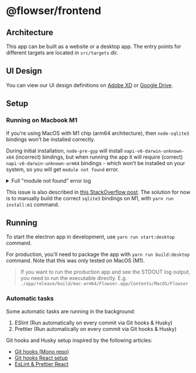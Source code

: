 # @flowser/frontend

## Architecture

This app can be built as a website or a desktop app. The entry points for different targets are located in `src/targets` dir.

## UI Design

You can view our UI design definitions on [Adobe XD](https://xd.adobe.com/view/00f8a11a-5a64-4fca-97ee-f3a6c3547a4b-55ab/) or [Google Drive](https://drive.google.com/drive/folders/1ixHczX7g64C2B06wfYhHvPfm4RLdVxdL).

## Setup

### Running on Macbook M1

If you're using MacOS with M1 chip (arm64 architecture),
then `node-sqlite3` bindings won't be installed correctly.

During initial installation, `node-pre-gyp` will install `napi-v6-darwin-unknown-x64` (incorrect) bindings, but when running the app it will require (correct) `napi-v6-darwin-unknown-arm64` bindings - which won't be installed on your system, so you will get `module not found` error.

<details>
<summary>
Full "module not found" error log
</summary>

<pre>
[1] App threw an error during load
[1] Error: Cannot find module '/Users/bartkozorog/Projects/flowser/node_modules/sqlite3/lib/binding/napi-v6-darwin-unknown-arm64/node_sqlite3.node'
[1] Require stack:
[1] - /Users/bartkozorog/Projects/flowser/node_modules/sqlite3/lib/sqlite3-binding.js
[1] - /Users/bartkozorog/Projects/flowser/node_modules/sqlite3/lib/sqlite3.js
[1] - /Users/bartkozorog/Projects/flowser/web/public/main.js
[1] - /Users/bartkozorog/Projects/flowser/node_modules/electron/dist/Electron.app/Contents/Resources/default_app.asar/main.js
[1] -
[1]     at Module._resolveFilename (node:internal/modules/cjs/loader:940:15)
[1]     at n._resolveFilename (node:electron/js2c/browser_init:245:1105)
[1]     at Module._load (node:internal/modules/cjs/loader:785:27)
[1]     at c._load (node:electron/js2c/asar_bundle:5:13343)
[1]     at Module.require (node:internal/modules/cjs/loader:1012:19)
[1]     at require (node:internal/modules/cjs/helpers:102:18)
[1]     at Object.<anonymous> (/Users/bartkozorog/Projects/flowser/node_modules/sqlite3/lib/sqlite3-binding.js:4:17)
[1]     at Module._compile (node:internal/modules/cjs/loader:1120:14)
[1]     at Module._extensions..js (node:internal/modules/cjs/loader:1175:10)
[1]     at Module.load (node:internal/modules/cjs/loader:988:32)
</pre>
</details>


This issue is also described in [this StackOverflow post](https://stackoverflow.com/questions/72553650/how-to-get-node-sqlite3-working-on-mac-m1#answer-72571188). The solution for now is to manually build the correct `sqlite3` bindings on M1, with `yarn run install:m1` command.

## Running

To start the electron app in development, use `yarn run start:desktop` command.

For production, you'll need to package the app with `yarn run build:desktop` command. Note that this was only tested on MacOS (M1).

> If you want to run the production app and see the STDOUT log output, you need to run the executable directly. 
> E.g. `./app/release/build/mac-arm64/Flowser.app/Contents/MacOS/Flowser`

### Automatic tasks

Some automatic tasks are running in the background:

1. ESlint (Run automatically on every commit via Git hooks & Husky)
2. Prettier (Run automatically on every commit via Git hooks & Husky)

Git hooks and Husky setup inspired by the following articles:

-   [Git hooks (Mono repo)](https://scottsauber.com/2021/06/01/using-husky-git-hooks-and-lint-staged-with-nested-folders/)
-   [Git hooks React setup](https://nickymeuleman.netlify.app/blog/git-hooks)
-   [EsLint & Prettier React](https://robertcooper.me/post/using-eslint-and-prettier-in-a-typescript-project)
